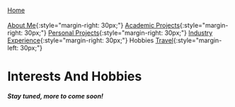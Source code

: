 [Home](../index.md)<br/><br/>
[About Me](../aboutMe/index.md){:style="margin-right: 30px;"}
[Academic Projects](../academicProjects/index.md){:style="margin-right: 30px;"}
[Personal Projects](../personalProjects/index.md){:style="margin-right: 30px;"}
[Industry Experience](../industryExperience/index.md){:style="margin-right: 30px;"}
Hobbies
[Travel](../travel/index.md){:style="margin-left: 30px;"}

# Interests And Hobbies

***Stay tuned, more to come soon!***